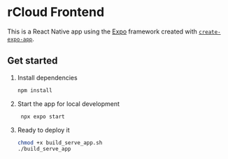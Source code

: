 # rCloud Frontend

This is a React Native app using the [Expo](https://expo.dev) framework created with [`create-expo-app`](https://www.npmjs.com/package/create-expo-app).

## Get started

1. Install dependencies

   ```bash
   npm install
   ```

2. Start the app for local development

   ```bash
    npx expo start
   ```

3. Ready to deploy it

   ```bash
   chmod +x build_serve_app.sh
   ./build_serve_app
   ```